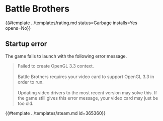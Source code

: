 # Battle Brothers

{{#template ../templates/rating.md status=Garbage installs=Yes opens=No}}

## Startup error
The game fails to launch with the following error message.
> Failed to create OpenGL 3.3 context.<br/><br/>
> Battle Brothers requires your video card to support OpenGL 3.3 in order to run.<br/><br/>
> Updating video drivers to the most recent version may solve this. If the game still gives this error message, your video card may just be too old.

{{#template ../templates/steam.md id=365360}}
